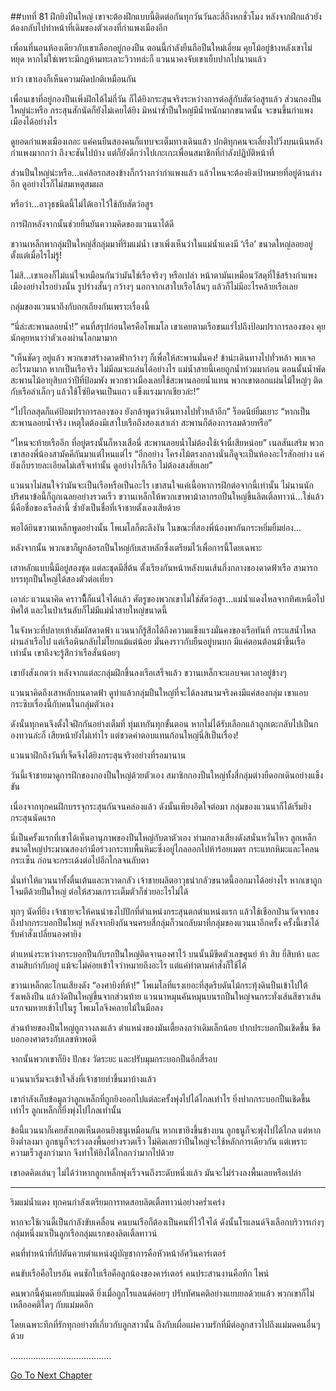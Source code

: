 ##บทที่ 81 ฝึกยิงปืนใหญ่
เขาจะต้องฝึกแบบนี้ติดต่อกันทุกวันวันละสี่ถึงหกชั่วโมง หลังจากฝึกแล้วยังต้องกลับไปทำหน้าที่เดิมของตัวเองที่กำแพงเมืองอีก


เพื่อนที่นอนห้องเดียวกับเขาเลือกอยู่กองปืน ตอนนี้กำลังยืนถือปืนใหม่เอี่ยม คุยโม้อยู่ข้างหลังเขาไม่หยุด หากไม่ใช่เพราะมีกฎห้ามทะเลาะวิวาทล่ะก็ แวนนาคงจับเขาเย็บปากไปนานแล้ว


ทว่า เขาเองก็เห็นความผิดปกติเหมือนกัน


เพื่อนเขาที่อยู่กองปืนเพิ่งฝึกได้ไม่กี่วัน ก็ได้ยิงกระสุนจริงระหว่างการต่อสู้กับสัตว์อสูรแล้ว ส่วนกองปืนใหญ่น่ะหรือ กระสุนสักนัดก็ยังไม่เคยได้ยิง มิหนำซ้ำปืนใหญ่มีน้ำหนักมากขนาดนั้น จะขนขึ้นกำแพงเมืองได้อย่างไร


ดูยอดกำแพงเมืองเถอะ แค่คนยืนสองคนก็แทบจะเต็มทางเดินแล้ว ปกติทุกคนจะเลี่ยงไปวิ่งบนเนินหลังกำแพงมากกว่า ถึงจะชันไปบ้าง แต่ก็ยังดีกว่าไปเกะเกะเพื่อนสมาชิกที่กำลังปฏิบัติหน้าที่


ส่วนปืนใหญ่น่ะหรือ...แค่ล้อรถสองข้างก็กว้างกว่ากำแพงแล้ว แล้วไหนจะต้องยิงเป้าหมายที่อยู่ด้านล่างอีก ดูอย่างไรก็ไม่สมเหตุสมผล


หรือว่า...อาวุธชนิดนี้ไม่ได้เอาไว้ใช้กับสัตว์อสูร


การฝึกหลังจากนั้นช่วยยืนยันความคิดของแวนนาได้ดี


ขวานเหล็กพากลุ่มปืนใหญ่สี่กลุ่มมาที่ริมแม่น้ำ เขาเพิ่งเห็นว่าในแม่น้ำแดงมี ‘เรือ’ ขนาดใหญ่ลอยอยู่ตั้งแต่เมื่อไรไม่รู้!


ไม่สิ...เขาเองก็ไม่แน่ใจเหมือนกันว่ามันใช่เรือจริงๆ หรือเปล่า หน้าตามันเหมือนวัสดุที่ใช้สร้างกำแพงเมืองอย่างไรอย่างนั้น รูปร่างสั้นๆ กว้างๆ นอกจากเสาใบเรือโล้นๆ แล้วก็ไม่มีอะไรคล้ายเรือเลย


กลุ่มของแวนนาถึงกับถกเถียงกันเพราะเรื่องนี้


“นี่ล่ะสะพานลอยน้ำ!” คนที่สรุปก่อนใครคือโพเมโล เขาเคยตามเรือขนแร่ไปถึงป้อมปราการลองซอง คุยนักคุยหนาว่าตัวเองผ่านโลกมามาก


“เห็นชัดๆ อยู่แล้ว พวกเขาสร้างดาดฟ้ากว้างๆ ก็เพื่อให้สะพานมั่นคง! ข้าน่ะเดินทางไปทั่วหล้า พบเจออะไรมามาก หากเป็นเรือจริง ไม่มีลมจะแล่นได้อย่างไร แม่น้ำสายนี้เคยถูกน้ำท่วมมาก่อน ตอนนั้นน้ำพัดสะพานไม้อายุสิบกว่าปีที่ป้อมพัง พวกชาวเมืองเลยใช้สะพานลอยน้ำแทน พวกเขาตอกแผ่นไม้ใหญ่ๆ ติดกับเรือลำเล็กๆ แล้วใช้โซ่ยึดจนเป็นแถว แข็งแรงมากเชียวล่ะ!”


“ไปไกลสุดก็แค่ป้อมปราการลองซอง ยังกล้าพูดว่าเดินทางไปทั่วหล้าอีก” ร็อดนีย์ยิ้มเยาะ “หากเป็นสะพานลอยน้ำจริง เหตุใดต้องมีเสาใบเรือถึงสองเสาเล่า สะพานก็ต้องการลมด้วยหรือ”


“ไหนจะท้ายเรืออีก ที่อยู่ตรงนั้นก็หางเสือนี่ สะพานลอยน้ำไม่ต้องใช้เจ้านี่เสียหน่อย” เนลสันเสริม พวกเขาสองพี่น้องสามัคคีกันมาแต่ไหนแต่ไร “อีกอย่าง โครงไม้ตรงกลางนั่นก็ดูจะเป็นห้องอะไรสักอย่าง แค่ยังเก็บรายละเอียดไม่เสร็จเท่านั้น ดูอย่างไรก็เรือ ไม่ต้องสงสัยเลย”


แวนนาไม่สนใจว่ามันจะเป็นเรือหรือเป็นอะไร เขาสนใจแค่เนื้อหาการฝึกต่อจากนี้เท่านั้น ไม่นานนัก ปริศนาข้อนี้ก็ถูกเฉลยอย่างรวดเร็ว ขวานเหล็กให้พวกเขาพาม้าลากรถปืนใหญ่ขึ้นลิตเติ้ลทาวน์...ใช่แล้ว นี่คือชื่อของเรือลำนี้ ซ้ำยังเป็นชื่อที่เจ้าชายตั้งเองเสียด้วย


พอได้ยินขวานเหล็กพูดอย่างนั้น โพเมโลก็ตะลึงงัน ในขณะที่สองพี่น้องพากันกระหยิ่มยิ้มย่อง...


หลังจากนั้น พวกเขาก็ผูกล้อรถปืนใหญ่กับเสาหลักซึ่งเตรียมไว้เพื่อการนี้โดยเฉพาะ


เสาหลักแบบนี้มีอยู่สองชุด แต่ละชุดมีสี่ต้น ตั้งเรียงกันหน้าหลังบนเส้นกึ่งกลางของดาดฟ้าเรือ สามารถบรรทุกปืนใหญ่ได้สองตัวต่อเที่ยว


เอาล่ะ แวนนาคิด คราวนี้็ก็แน่ใจได้แล้ว ศัตรูของพวกเขาไม่ใช่สัตว์อสูร...แม่น้ำแดงไหลจากทิศเหนือไปทิศใต้ และในป่าเร้นลับก็ไม่มีแม่น้ำสายใหญ่ขนาดนี้


ในจังหวะที่ปลายเท้าสัมผัสดาดฟ้า แวนนาก็รู้สึกได้ถึงความแข็งแรงมั่นคงของเรือทันที กระแสน้ำไหลผ่านลำเรือไป แต่เรือหินกลับไม่โยกแม้แต่น้อย มั่นคงราวกับยืนอยู่บนบก มีแค่ตอนต้อนม้าขึ้นเรือเท่านั้น เขาถึงจะรู้สึกว่าเรือสั่นน้อยๆ


เขายังสังเกตว่า หลังจากแต่ละกลุ่มฝึกขึ้นลงเรือเสร็จแล้ว ขวานเหล็กจะแอบจดเวลาอยู่ข้างๆ


แวนนาคิดถึงเสาหลักบนดาดฟ้า ดูท่าแล้วกลุ่มปืนใหญ่ที่จะได้ลงสนามจริงคงมีแค่สองกลุ่ม เขาแอบกระซิบเรื่องนี้กับคนในกลุ่มตัวเอง


ดังนั้นทุกคนจึงตั้งใจฝึกกันอย่างเต็มที่ ทุ่มเทกันทุกขั้นตอน หากไม่ได้รับเลือกแล้วถูกเตะกลับไปเป็นกองทวนล่ะก็ เสียหน้ายังไม่เท่าไร แต่ชวดค่าตอบแทนก้อนใหญ่นี่สิเป็นเรื่อง!


แวนนาฝึกถึงวันที่เจ็ดจึงได้ยิงกระสุนจริงอย่างที่รอมานาน


วันนี้เจ้าชายมาดูการฝึกของกองปืนใหญ่ด้วยตัวเอง สมาชิกกองปืนใหญ่ทั้งสี่กลุ่มต่างยืดอกเดินอย่างแข็งขัน


เนื่องจากทุกคนฝึกบรรจุกระสุนกันจนคล่องแล้ว ดังนั้นเพียงอึดใจต่อมา กลุ่มของแวนนาก็ได้เริ่มยิงกระสุนนัดแรก


นี่เป็นครั้งแรกที่เขาได้เห็นอานุภาพของปืนใหญ่กับตาตัวเอง ท่ามกลางเสียงดังสนั่นหวั่นไหว ลูกเหล็กขนาดใหญ่ประมาณสองกำมือร่วงกระทบพื้นหิมะซึ่งอยู่ไกลออกไปห้าร้อยเมตร กระแทกหิมะและโคลนกระเซ็น ก่อนจะกระเด้งต่อไปอีกไกลจนลับตา


นั่นทำให้แวนนาทั้งตื่นเต้นและหวาดกลัว เจ้าชายผลิตอาวุธน่ากลัวขนาดนี้ออกมาได้อย่างไร หากเขาถูกโจมตีด้วยปืนใหญ่ ต่อให้สวมเกราะเต็มตัวก็ช่วยอะไรไม่ได้


ทุกๆ นัดที่ยิง เจ้าชายจะให้คนนำธงไปปักที่ตำแหน่งกระสุนตกตำแหน่งแรก แล้วใช้เชือกป่านวัดจากธงถึงปากกระบอกปืนใหญ่ หลังจากยิงกันจนครบสี่กลุ่มก็วนกลับมาที่กลุ่มของแวนนาอีกครั้ง ครั้งนี้เขาได้รับคำสั่งเปลี่ยนองศายิง


ตำแหน่งระหว่างกระบอกปืนกับรถปืนใหญ่ติดจานองศาไว้ บนนั้นมีขีดตัวเลขศูนย์ ห้า สิบ ยี่สิบห้า และสามสิบกำกับอยู่ แม้จะไม่ค่อยเข้าใจว่าหมายถึงอะไร แต่แค่ทำตามคำสั่งก็ใช้ได้


ขวานเหล็กตะโกนเสียงดัง “องศายิงที่ห้า!” โพเมโลที่แรงเยอะที่สุดรีบดันไม้กระทุ้งดินปืนเข้าไปใต้รังเพลิงปืน แล้วงัดปืนใหญ่ขึ้นจากส่วนท้าย แวนนาหมุนคันหมุนบนรถปืนใหญ่จนกระทั่งเส้นสีขาวเส้นแรกจมหายเข้าไปในรู โพเมโลจึงคลายไม้ในมือลง


ส่วนท้ายของปืนใหญ่ถูกวางลงแล้ว ตำแหน่งของมันเตี้ยลงกว่าเดิมเล็กน้อย ปากประบอกปืนเชิดขึ้น ขีดบอกองศาตรงกับเลขห้าพอดี


จากนั้นพวกเขาก็ยิง ปักธง วัดระยะ และปรับมุมกระบอกปืนอีกสี่รอบ


แวนนาเริ่มจะเข้าใจสิ่งที่เจ้าชายทำขึ้นมาบ้างแล้ว


เขากำลังเก็บข้อมูลว่าลูกเหล็กที่ถูกยิงออกไปแต่ละครั้งพุ่งไปได้ไกลเท่าไร ยิ่งปากกระบอกปืนเชิดขึ้นเท่าไร ลูกเหล็กก็ยิ่งพุ่งไปไกลเท่านั้น


ข้อนี้แวนนาก็เคยสังเกตเห็นตอนยิงธนูเหมือนกัน หากเขายิงขึ้นข้างบน ลูกธนูก็จะพุ่งไปได้ไกล แต่หากยิงต่ำลงมา ลูกธนูก็จะร่วงลงพื้นอย่างรวดเร็ว ไม่คิดเลยว่าปืนใหญ่จะใช้หลักการเดียวกัน แต่เพราะความเร็วสูงกว่ามาก จึงทำให้ยิงได้ไกลกว่ามากไปด้วย


เขาอดคิดเล่นๆ ไม่ได้ว่าหากลูกเหล็กพุ่งเร็วจนถึงระดับหนึ่งแล้ว มันจะไม่ร่วงลงพื้นเลยหรือเปล่า


********************


ริมแม่น้ำแดง ทุกคนกำลังเตรียมการทดสอบลิตเติ้ลทาวน์อย่างคร่ำเคร่ง


หากจะใช้เวนดี้เป็นกำลังขับเคลื่อน คนบนเรือก็ต้องเป็นคนที่ไว้ใจได้ ดังนั้นโรแลนด์จึงเลือกบริวารเก่งๆ กลุ่มหนึ่งมาเป็นลูกเรือกลุ่มแรกของลิตเติ้ลทาวน์


คนที่ทำหน้าที่กัปตันควบตำแหน่งผู้บัญชาการคือหัวหน้าอัศวินคาร์เตอร์


คนขับเรือคือไบรอัน คนชักใบเรือคือลูกน้องของคาร์เตอร์ คนประสานงานคือทีก ไพน์


คนพวกนี้คุ้นเคยกับแม่มดดี ยิ่งเมื่อถูกโรแลนด์ค่อยๆ ปรับทัศนคติอย่างแยบยลด้วยแล้ว พวกเขาก็ไม่เหลืออคติใดๆ กับแม่มดอีก


โดยเฉพาะทีกที่รักทุกอย่างที่เกี่ยวกับลูกสาวนั้น ถึงกับเผื่อแผ่ความรักที่มีต่อลูกสาวไปถึงแม่มดคนอื่นๆ ด้วย


........................................


[Go To Next Chapter]( ./82.md)